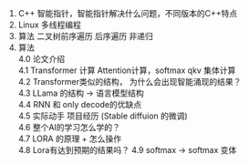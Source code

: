 

1. C++ 智能指针，智能指针解决什么问题，不同版本的C++特点
2. Linux 多线程编程
3. 算法 二叉树前序遍历  后序遍历 非递归
4. 算法  
   4.0 论文介绍  
   4.1 Transformer 计算 Attention计算，softmax qkv 集体计算  
   4.2 Transformer类似的结构， 为什么会出现智能涌现的结果？  
   4.3 LLama 的结构 -> 语言模型结构  
   4.4 RNN 和 only decode的优缺点  
   4.5 实际动手 项目经历 (Stable diffuion 的微调)  
   4.6 整个AI的学习怎么学的？  
   4.7 LORA 的原理  + 怎么操作  
   4.8 Lora有达到预期的结果吗？
   4.9 softmax -> softmax 变体
   
   

